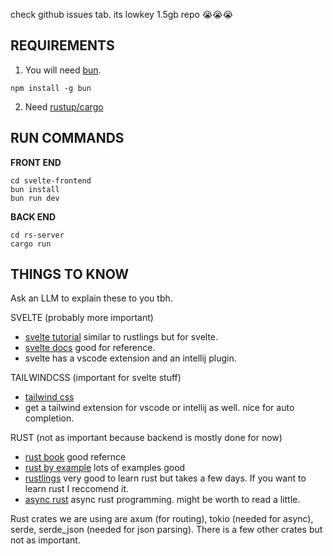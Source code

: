 check github issues tab.
its lowkey 1.5gb repo 😭😭😭

## REQUIREMENTS
1. You will need [bun](https://bun.sh/docs/installation). 
```
npm install -g bun
```
2. Need [rustup/cargo](https://www.rust-lang.org/tools/install)

## RUN COMMANDS
**FRONT END**
```
cd svelte-frontend
bun install
bun run dev
```
**BACK END**
```
cd rs-server
cargo run
```
## THINGS TO KNOW

Ask an LLM to explain these to you tbh.

SVELTE (probably more important)
- [svelte tutorial](https://svelte.dev/tutorial/svelte/welcome-to-svelte) similar to rustlings but for svelte.
- [svelte docs](https://svelte.dev/docs/svelte/overview) good for reference.
- svelte has a vscode extension and an intellij plugin.

TAILWINDCSS (important for svelte stuff)
- [tailwind css](https://tailwindcss.com/docs/styling-with-utility-classes)
- get a tailwind extension for vscode or intellij as well. nice for auto completion.

RUST (not as important because backend is mostly done for now)
- [rust book](https://doc.rust-lang.org/book/ch03-00-common-programming-concepts.html) good refernce
- [rust by example](https://doc.rust-lang.org/rust-by-example/) lots of examples good
- [rustlings](https://github.com/rust-lang/rustlings) very good to learn rust but takes a few days. If you want to learn rust I reccomend it.
- [async rust](https://rust-lang.github.io/async-book/) async rust programming. might be worth to read a little.

Rust crates we are using are axum (for routing), tokio (needed for async), serde, serde_json (needed for json parsing). There is a few other crates but not as important.

